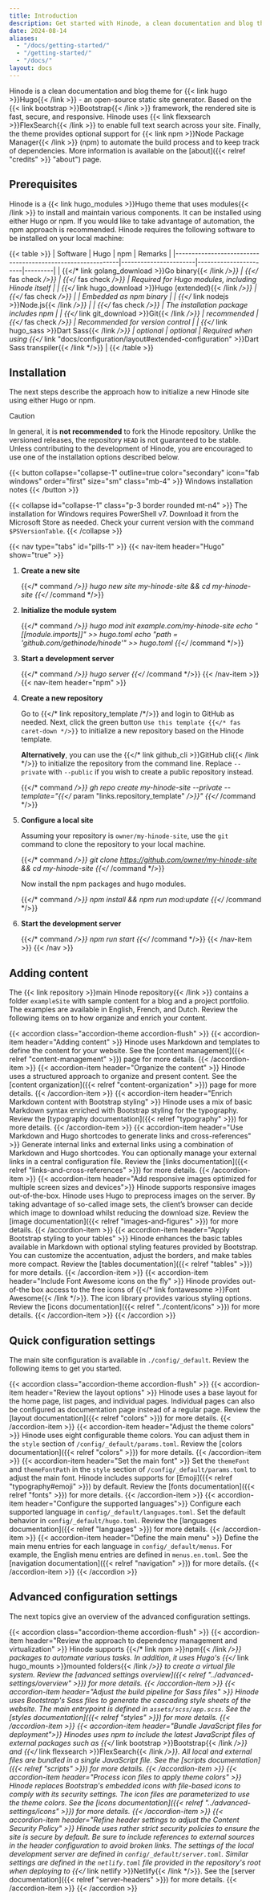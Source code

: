 ```yaml
---
title: Introduction
description: Get started with Hinode, a clean documentation and blog theme for your Hugo site based on Bootstrap 5.
date: 2024-08-14
aliases:
  - "/docs/getting-started/"
  - "/getting-started/"
  - "/docs/"
layout: docs
---
```


Hinode is a clean documentation and blog theme for {{< link hugo >}}Hugo{{< /link >}} - an open-source static site generator. Based on the {{< link bootstrap >}}Bootstrap{{< /link >}} framework, the rendered site is fast, secure, and responsive. Hinode uses {{< link flexsearch >}}FlexSearch{{< /link >}} to enable full text search across your site. Finally, the theme provides optional support for {{< link npm >}}Node Package Manager{{< /link >}} (npm) to automate the build process and to keep track of dependencies. More information is available on the [about]({{< relref "credits" >}} "about") page.

## Prerequisites

Hinode is a {{< link hugo_modules >}}Hugo theme that uses modules{{< /link >}} to install and maintain various components. It can be installed using either Hugo or npm. If you would like to take advantage of automation, the npm approach is recommended. Hinode requires the following software to be installed on your local machine:

<!-- markdownlint-disable MD037 -->
{{< table >}}
| Software                                                   | Hugo                  | npm                   | Remarks |
|------------------------------------------------------------|-----------------------|-----------------------|---------|
| {{</* link golang_download >}}Go binary{{< /link */>}}     | {{</* fas check */>}} | {{</* fas check */>}} | Required for Hugo modules, including Hinode itself |
| {{</* link hugo_download >}}Hugo (extended){{< /link */>}} | {{</* fas check */>}} |                       | Embedded as npm binary |
| {{</* link nodejs >}}Node.js{{< /link */>}}                |                       | {{</* fas check */>}} | The installation package includes npm |
| {{</* link git_download >}}Git{{< /link */>}}              | recommended           | {{</* fas check */>}} | Recommended for version control |
| {{</* link hugo_sass >}}Dart Sass{{< /link */>}}           | optional              | optional              | Required when using {{</* link "docs/configuration/layout#extended-configuration" >}}Dart Sass transpiler{{< /link */>}} |
{{< /table >}}
<!-- markdownlint-enable MD037 -->

## Installation

The next steps describe the approach how to initialize a new Hinode site using either Hugo or npm.

> [!CAUTION]
> In general, it is **not recommended** to fork the Hinode repository. Unlike the versioned releases, the repository `HEAD` is not guaranteed to be stable. Unless contributing to the development of Hinode, you are encouraged to use one of the installation options described below.

{{< button collapse="collapse-1" outline=true color="secondary" icon="fab windows" order="first" size="sm" class="mb-4" >}}
    Windows installation notes
{{< /button >}}

{{< collapse id="collapse-1" class="p-3 border rounded mt-n4" >}}
  The installation for Windows requires PowerShell v7. Download it from the Microsoft Store as needed. Check your current version with the command `$PSVersionTable`.
{{< /collapse >}}

<!-- markdownlint-disable MD005 MD029 MD037 -->
{{< nav type="tabs" id="pills-1" >}}
  {{< nav-item header="Hugo" show="true" >}}

1. **Create a new site**

    {{</* command */>}}
    hugo new site my-hinode-site && cd my-hinode-site
    {{</* /command */>}}

2. **Initialize the module system**

    {{</* command */>}}
    hugo mod init example.com/my-hinode-site
    echo "[[module.imports]]" >> hugo.toml
    echo "path = 'github.com/gethinode/hinode'" >> hugo.toml
    {{</* /command */>}}

3. **Start a development server**

    {{</* command */>}}
    hugo server
    {{</* /command */>}}
  {{< /nav-item >}}
  {{< nav-item header="npm" >}}

1. **Create a new repository**

    Go to {{</* link repository_template /*/>}} and login to GitHub as needed. Next, click the green button `Use this template {{</* fas caret-down */>}}` to initialize a new repository based on the Hinode template.

    **Alternatively**, you can use the {{</* link github_cli >}}GitHub cli{{< /link */>}} to initialize the repository from the command line. Replace `--private` with `--public` if you wish to create a public repository instead.

    {{</* command */>}}
    gh repo create my-hinode-site --private --template="{{</* param "links.repository_template" */>}}"
    {{</* /command */>}}

2. **Configure a local site**

    Assuming your repository is `owner/my-hinode-site`, use the `git` command to clone the repository to your local machine.

    {{</* command */>}}
    git clone https://github.com/owner/my-hinode-site && cd my-hinode-site
    {{</* /command */>}}

    Now install the npm packages and hugo modules.

    {{</* command */>}}
    npm install && npm run mod:update
    {{</* /command */>}}

3. **Start the development server**

    {{</* command */>}}
    npm run start
    {{</* /command */>}}
  {{< /nav-item >}}
{{< /nav >}}
<!-- markdownlint-enable MD005 MD029 -->

## Adding content

The {{< link repository >}}main Hinode repository{{< /link >}} contains a folder `exampleSite` with sample content for a blog and a project portfolio. The examples are available in English, French, and Dutch. Review the following items on to how organize and enrich your content.

{{< accordion class="accordion-theme accordion-flush" >}}
  {{< accordion-item header="Adding content" >}}
    Hinode uses Markdown and templates to define the content for your website. See the [content management]({{< relref "content-management" >}}) page for more details.
  {{< /accordion-item >}}
  {{< accordion-item header="Organize the content" >}}
    Hinode uses a structured approach to organize and present content. See the [content organization]({{< relref "content-organization" >}}) page for more details.
  {{< /accordion-item >}}
  {{< accordion-item header="Enrich Markdown content with Bootstrap styling" >}}
    Hinode uses a mix of basic Markdown syntax enriched with Bootstrap styling for the typography. Review the [typography documentation]({{< relref "typography" >}}) for more details.
  {{< /accordion-item >}}
  {{< accordion-item header="Use Markdown and Hugo shortcodes to generate links and cross-references" >}}
    Generate internal links and external links using a combination of Markdown and Hugo shortcodes. You can optionally manage your external links in a central configuration file. Review the [links documentation]({{< relref "links-and-cross-references" >}}) for more details.
  {{< /accordion-item >}}
  {{< accordion-item header="Add responsive images optimized for multiple screen sizes and devices">}}
    Hinode supports responsive images out-of-the-box. Hinode uses Hugo to preprocess images on the server. By taking advantage of so-called image sets, the client’s browser can decide which image to download whilst reducing the download size. Review the [image documentation]({{< relref "images-and-figures" >}}) for more details.
  {{< /accordion-item >}}
  {{< accordion-item header="Apply Bootstrap styling to your tables" >}}
    Hinode enhances the basic tables available in Markdown with optional styling features provided by Bootstrap. You can customize the accentuation, adjust the borders, and make tables more compact. Review the [tables documentation]({{< relref "tables" >}}) for more details.
  {{< /accordion-item >}}
  {{< accordion-item header="Include Font Awesome icons on the fly" >}}
    Hinode provides out-of-the box access to the free icons of {{</* link fontawesome >}}Font Awesome{{< /link */>}}. The icon library provides various styling options. Review the [icons documentation]({{< relref "../content/icons" >}}) for more details.
  {{< /accordion-item >}}
{{< /accordion >}}

## Quick configuration settings

The main site configuration is available in `./config/_default`. Review the following items to get you started.

{{< accordion class="accordion-theme accordion-flush" >}}
  {{< accordion-item header="Review the layout options" >}}
    Hinode uses a base layout for the home page, list pages, and individual pages. Individual pages can also be configured as documentation page instead of a regular page. Review the [layout documentation]({{< relref "colors" >}}) for more details.
  {{< /accordion-item >}}
  {{< accordion-item header="Adjust the theme colors" >}}
    Hinode uses eight configurable theme colors. You can adjust them in the `style` section of  `/config/_default/params.toml`. Review the [colors documentation]({{< relref "colors" >}}) for more details.
  {{< /accordion-item >}}
  {{< accordion-item header="Set the main font" >}}
    Set the `themeFont` and `themeFontPath` in the `style` section of `/config/_default/params.toml` to adjust the main font. Hinode includes supports for [Emoji]({{< relref "typography#emoji" >}}) by default. Review the [fonts documentation]({{< relref "fonts" >}}) for more details.
  {{< /accordion-item >}}
  {{< accordion-item header="Configure the supported languages">}}
    Configure each supported language in `config/_default/languages.toml`. Set the default behavior in `config/_default/hugo.toml`. Review the [languages documentation]({{< relref "languages" >}}) for more details.
  {{< /accordion-item >}}
  {{< accordion-item header="Define the main menu" >}}
    Define the main menu entries for each language in `config/_default/menus`. For example, the English menu entries are defined in `menus.en.toml`. See the [navigation documentation]({{< relref "navigation" >}}) for more details.
  {{< /accordion-item >}}
{{< /accordion >}}

## Advanced configuration settings

The next topics give an overview of the advanced configuration settings.

<!-- markdownlint-disable MD037 -->
{{< accordion class="accordion-theme accordion-flush" >}}
  {{< accordion-item header="Review the approach to dependency management and virtualization" >}}
    Hinode supports {{</* link npm >}}npm{{< /link */>}} packages to automate various tasks. In addition, it uses Hugo's {{</* link hugo_mounts >}}mounted folders{{< /link */>}} to create a virtual file system. Review the [advanced settings overview]({{< relref "../advanced-settings/overview" >}}) for more details.
  {{< /accordion-item >}}
  {{< accordion-item header="Adjust the build pipeline for Sass files" >}}
    Hinode uses Bootstrap's Sass files to generate the cascading style sheets of the website. The main entrypoint is defined in `assets/scss/app.scss`. See the [styles documentation]({{< relref "styles" >}}) for more details.
  {{< /accordion-item >}}
  {{< accordion-item header="Bundle JavaScript files for deployment">}}
    Hinodes uses npm to include the latest JavaScript files of external packages such as {{</* link bootstrap >}}Bootstrap{{< /link */>}} and {{</* link flexsearch >}}FlexSearch{{< /link */>}}. All local and external files are bundled in a single JavaScript file. See the [scripts documentation]({{< relref "scripts" >}}) for more details.
  {{< /accordion-item >}}
  {{< accordion-item header="Process icon files to apply theme colors" >}}
    Hinode replaces Bootstrap's embedded icons with file-based icons to comply with its security settings. The icon files are parameterized to use the theme colors. See the [icons documentation]({{< relref "../advanced-settings/icons" >}}) for more details.
  {{< /accordion-item >}}
  {{< accordion-item header="Refine header settings to adjust the Content Security Policy" >}}
    Hinode uses rather strict security policies to ensure the site is secure by default. Be sure to include references to external sources in the header configuration to avoid broken links. The settings of the local development server are defined in `config/_default/server.toml`. Similar settings are defined in the `netlify.toml` file provided in the repository's root when deploying to {{</* link netlify >}}Netlify{{< /link */>}}. See the [server documentation]({{< relref "server-headers" >}}) for more details.
  {{< /accordion-item >}}
{{< /accordion >}}
<!-- markdownlint-enable MD037 -->
